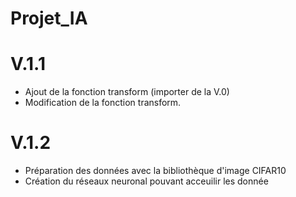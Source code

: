 # Projet_IA
# V.1.1
- Ajout de la fonction transform (importer de la V.0)
- Modification de la fonction transform.

# V.1.2
- Préparation des données avec la bibliothèque d'image CIFAR10
- Création du réseaux neuronal pouvant acceuilir les donnée